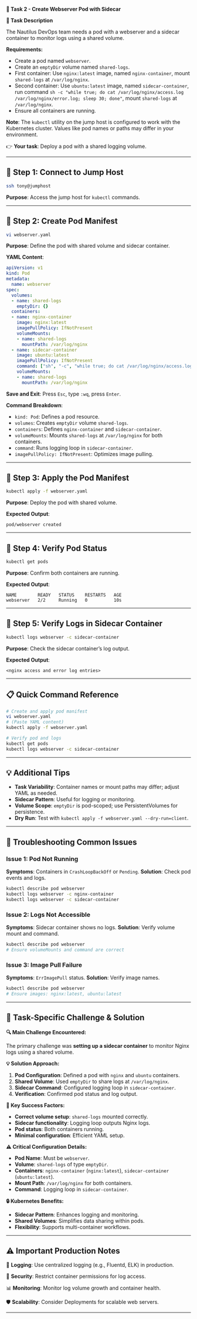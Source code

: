 **🌟 Task 2 - Create Webserver Pod with Sidecar**

**📌 Task Description**

The Nautilus DevOps team needs a pod with a webserver and a sidecar container to monitor logs using a shared volume.

**Requirements:**
- Create a pod named `webserver`.
- Create an `emptyDir` volume named `shared-logs`.
- First container: Use `nginx:latest` image, named `nginx-container`, mount `shared-logs` at `/var/log/nginx`.
- Second container: Use `ubuntu:latest` image, named `sidecar-container`, run command `sh -c "while true; do cat /var/log/nginx/access.log /var/log/nginx/error.log; sleep 30; done"`, mount `shared-logs` at `/var/log/nginx`.
- Ensure all containers are running.

**Note**: The `kubectl` utility on the jump host is configured to work with the Kubernetes cluster. Values like pod names or paths may differ in your environment.

👉 **Your task**: Deploy a pod with a shared logging volume.

---

## 🔹 Step 1: Connect to Jump Host

```bash
ssh tony@jumphost
```

**Purpose**: Access the jump host for `kubectl` commands.

---

## 🔹 Step 2: Create Pod Manifest

```bash
vi webserver.yaml
```

**Purpose**: Define the pod with shared volume and sidecar container.

**YAML Content**:
```yaml
apiVersion: v1
kind: Pod
metadata:
  name: webserver
spec:
  volumes:
  - name: shared-logs
    emptyDir: {}
  containers:
  - name: nginx-container
    image: nginx:latest
    imagePullPolicy: IfNotPresent
    volumeMounts:
    - name: shared-logs
      mountPath: /var/log/nginx
  - name: sidecar-container
    image: ubuntu:latest
    imagePullPolicy: IfNotPresent
    command: ["sh", "-c", "while true; do cat /var/log/nginx/access.log /var/log/nginx/error.log; sleep 30; done"]
    volumeMounts:
    - name: shared-logs
      mountPath: /var/log/nginx
```

**Save and Exit**: Press `Esc`, type `:wq`, press `Enter`.

**Command Breakdown**:
- `kind: Pod`: Defines a pod resource.
- `volumes`: Creates `emptyDir` volume `shared-logs`.
- `containers`: Defines `nginx-container` and `sidecar-container`.
- `volumeMounts`: Mounts `shared-logs` at `/var/log/nginx` for both containers.
- `command`: Runs logging loop in `sidecar-container`.
- `imagePullPolicy: IfNotPresent`: Optimizes image pulling.

---

## 🔹 Step 3: Apply the Pod Manifest

```bash
kubectl apply -f webserver.yaml
```

**Purpose**: Deploy the pod with shared volume.

**Expected Output**:
```
pod/webserver created
```

---

## 🔹 Step 4: Verify Pod Status

```bash
kubectl get pods
```

**Purpose**: Confirm both containers are running.

**Expected Output**:
```
NAME        READY   STATUS    RESTARTS   AGE
webserver   2/2     Running   0          10s
```

---

## 🔹 Step 5: Verify Logs in Sidecar Container

```bash
kubectl logs webserver -c sidecar-container
```

**Purpose**: Check the sidecar container’s log output.

**Expected Output**:
```
<nginx access and error log entries>
```

---

## 📋 Quick Command Reference

```bash
# Create and apply pod manifest
vi webserver.yaml
# (Paste YAML content)
kubectl apply -f webserver.yaml

# Verify pod and logs
kubectl get pods
kubectl logs webserver -c sidecar-container
```

---

## 💡 Additional Tips

- **Task Variability**: Container names or mount paths may differ; adjust YAML as needed.
- **Sidecar Pattern**: Useful for logging or monitoring.
- **Volume Scope**: `emptyDir` is pod-scoped; use PersistentVolumes for persistence.
- **Dry Run**: Test with `kubectl apply -f webserver.yaml --dry-run=client`.

---

## 🔧 Troubleshooting Common Issues

### **Issue 1: Pod Not Running**
**Symptoms**: Containers in `CrashLoopBackOff` or `Pending`.
**Solution**: Check pod events and logs.
```bash
kubectl describe pod webserver
kubectl logs webserver -c nginx-container
kubectl logs webserver -c sidecar-container
```

### **Issue 2: Logs Not Accessible**
**Symptoms**: Sidecar container shows no logs.
**Solution**: Verify volume mount and command.
```bash
kubectl describe pod webserver
# Ensure volumeMounts and command are correct
```

### **Issue 3: Image Pull Failure**
**Symptoms**: `ErrImagePull` status.
**Solution**: Verify image names.
```bash
kubectl describe pod webserver
# Ensure images: nginx:latest, ubuntu:latest
```

---

## 🚨 Task-Specific Challenge & Solution

**🔍 Main Challenge Encountered:**

The primary challenge was **setting up a sidecar container** to monitor Nginx logs using a shared volume.

**💡 Solution Approach:**
1. **Pod Configuration**: Defined a pod with `nginx` and `ubuntu` containers.
2. **Shared Volume**: Used `emptyDir` to share logs at `/var/log/nginx`.
3. **Sidecar Command**: Configured logging loop in `sidecar-container`.
4. **Verification**: Confirmed pod status and log output.

**🎯 Key Success Factors:**
- **Correct volume setup**: `shared-logs` mounted correctly.
- **Sidecar functionality**: Logging loop outputs Nginx logs.
- **Pod status**: Both containers running.
- **Minimal configuration**: Efficient YAML setup.

**⚠️ Critical Configuration Details:**
- **Pod Name**: Must be `webserver`.
- **Volume**: `shared-logs` of type `emptyDir`.
- **Containers**: `nginx-container` (`nginx:latest`), `sidecar-container` (`ubuntu:latest`).
- **Mount Path**: `/var/log/nginx` for both containers.
- **Command**: Logging loop in `sidecar-container`.

**🔒 Kubernetes Benefits:**
- **Sidecar Pattern**: Enhances logging and monitoring.
- **Shared Volumes**: Simplifies data sharing within pods.
- **Flexibility**: Supports multi-container workflows.

---

## ⚠️ Important Production Notes

🔧 **Logging**: Use centralized logging (e.g., Fluentd, ELK) in production.

🔐 **Security**: Restrict container permissions for log access.

📊 **Monitoring**: Monitor log volume growth and container health.

🛡️ **Scalability**: Consider Deployments for scalable web servers.

---